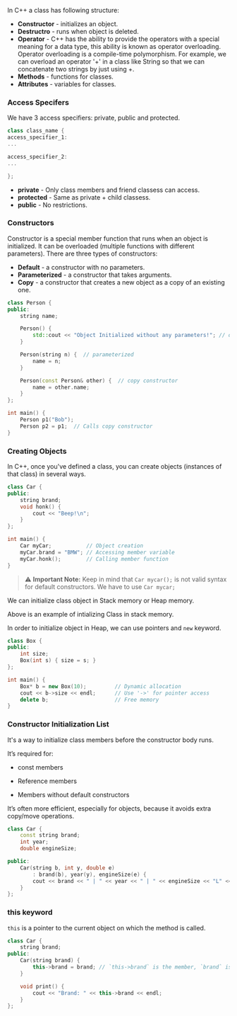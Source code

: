 In C++ a class has following structure:

- **Constructor** - initializes an object.
- **Destructro** - runs when object is deleted.
- **Operator** - C++ has the ability to provide the operators with a 
                 special meaning for a data type, this ability is known as 
                 operator overloading. Operator overloading is a compile-time
                 polymorphism. For example, we can overload an operator '+' 
                 in a class like String so that we can concatenate two 
                 strings by just using +. 
- **Methods** - functions for classes.
- **Attributes** - variables for classes.

### Access Specifers

We have 3 access specifiers: private, public and protected.

```cpp
class class_name {
access_specifier_1:
...

access_specifier_2:
...

};
```

- **private** - Only class members and friend classess can access.
- **protected** - Same as private + child classess.
- **public** - No restrictions.


### Constructors

Constructor is a special member function that runs when an object is initialized.
It can be overloaded (multiple functions with different parameters).
There are three types of constructors:

- **Default** - a constructor with no parameters.
- **Parameterized** - a constructor that takes arguments.
- **Copy** - a constructor that creates a new object as a copy of an existing one.

```cpp
class Person {
public:
    string name;

    Person() {
        std::cout << "Object Initialized without any parameters!"; // default
    }

    Person(string n) {  // parameterized
        name = n;
    }

    Person(const Person& other) {  // copy constructor
        name = other.name;
    }
};

int main() {
    Person p1("Bob");
    Person p2 = p1;  // Calls copy constructor
}
```

### Creating Objects

In C++, once you've defined a class, you can create objects (instances of that class) in several ways.

```cpp
class Car {
public:
    string brand;
    void honk() {
        cout << "Beep!\n";
    }
};

int main() {
    Car myCar;           // Object creation
    myCar.brand = "BMW"; // Accessing member variable
    myCar.honk();        // Calling member function
}
```

> ⚠️ **Important Note:** Keep in mind that `Car mycar();` is not valid syntax for default constructors. 
                         We have to use `Car mycar;`


We can initialize class object in Stack memory or Heap memory.

Above is an example of intializing Class in stack memory.

In order to initialize object in Heap, we can use pointers and `new` keyword.

```cpp
class Box {
public:
    int size;
    Box(int s) { size = s; }
};

int main() {
    Box* b = new Box(10);         // Dynamic allocation
    cout << b->size << endl;      // Use '->' for pointer access
    delete b;                     // Free memory
}
```

### Constructor Initialization List

It's a way to initialize class members before the constructor body runs.

It’s required for:
- const members

- Reference members

- Members without default constructors

It’s often more efficient, especially for objects, because it avoids extra copy/move operations.

```cpp
class Car {
    const string brand;
    int year;
    double engineSize;

public:
    Car(string b, int y, double e)
        : brand(b), year(y), engineSize(e) {
        cout << brand << " | " << year << " | " << engineSize << "L" << endl;
    }
};

```

### this keyword

`this` is a pointer to the current object on which the method is called. 

```cpp
class Car {
    string brand;
public:
    Car(string brand) {
        this->brand = brand; // `this->brand` is the member, `brand` is the parameter
    }

    void print() {
        cout << "Brand: " << this->brand << endl;
    }
};
```
